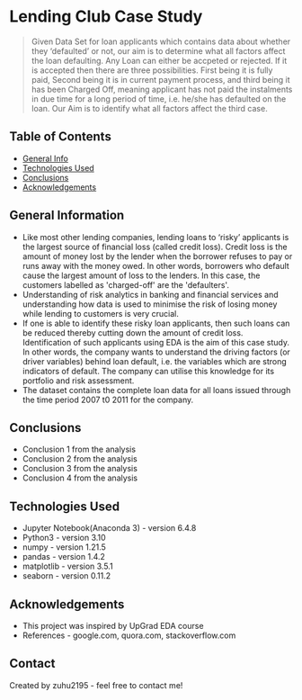 # Lending Club Case Study
> Given Data Set for loan applicants which contains data about whether they ‘defaulted’ or not, our aim is to determine what all factors affect the loan defaulting.
Any Loan can either be accpeted or rejected. If it is accepted then there are three possibilities. First being it is fully paid, Second being it is in current payment process, and third being it has been Charged Off, meaning applicant has not paid the instalments in due time for a long period of time, i.e. he/she has defaulted on the loan. Our Aim is to identify what all factors affect the third case.


## Table of Contents
* [General Info](#general-information)
* [Technologies Used](#technologies-used)
* [Conclusions](#conclusions)
* [Acknowledgements](#acknowledgements)

<!-- You can include any other section that is pertinent to your problem -->

## General Information
- Like most other lending companies, lending loans to ‘risky’ applicants is the largest source of financial loss (called credit loss). Credit loss is the amount of money lost by the lender when the borrower refuses to pay or runs away with the money owed. In other words, borrowers who default cause the largest amount of loss to the lenders. In this case, the customers labelled as 'charged-off' are the 'defaulters'. 
- Understanding of risk analytics in banking and financial services and understanding how data is used to minimise the risk of losing money while lending to customers is very crucial.
- If one is able to identify these risky loan applicants, then such loans can be reduced thereby cutting down the amount of credit loss. Identification of such applicants using EDA is the aim of this case study. In other words, the company wants to understand the driving factors (or driver variables) behind loan default, i.e. the variables which are strong indicators of default. The company can utilise this knowledge for its portfolio and risk assessment. 
- The dataset contains the complete loan data for all loans issued through the time period 2007 t0 2011 for the company.

<!-- You don't have to answer all the questions - just the ones relevant to your project. -->

## Conclusions
- Conclusion 1 from the analysis
- Conclusion 2 from the analysis
- Conclusion 3 from the analysis
- Conclusion 4 from the analysis

<!-- You don't have to answer all the questions - just the ones relevant to your project. -->


## Technologies Used
- Jupyter Notebook(Anaconda 3) - version 6.4.8
- Python3 - version 3.10
- numpy - version 1.21.5
- pandas - version 1.4.2
- matplotlib - version 3.5.1
- seaborn - version 0.11.2

<!-- As the libraries versions keep on changing, it is recommended to mention the version of library used in this project -->

## Acknowledgements
- This project was inspired by UpGrad EDA course
- References - google.com, quora.com, stackoverflow.com


## Contact
Created by zuhu2195 - feel free to contact me!


<!-- Optional -->
<!-- ## License -->
<!-- This project is open source and available under the [... License](). -->

<!-- You don't have to include all sections - just the one's relevant to your project -->
